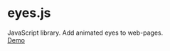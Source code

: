 # eyes.js
JavaScript library. Add animated eyes to web-pages.  
[Demo](https://zlob.github.io/eyes.js/)
